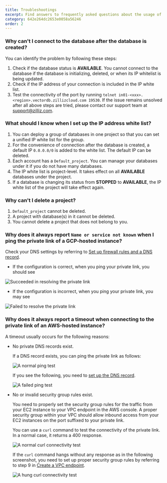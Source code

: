```yaml
---
title: Troubleshootings
excerpt: Find answers to frequently asked questions about the usage of Zilliz Cloud. If you cannot find the answer to you problem here, please contact our support team at <a href="mailto:support@zilliz.com">support@zilliz.com</a>.
category: 642e264dc2653e0058a56246
order: 2
---
```


### Why can't I connect to the database after the database is created?

You can identify the problem by following these steps:

1. Check if the database status is **AVAILABLE**. You cannot connect to the database if the database is initializing, deleted, or when its IP whitelist is being updated.
2. Check if the IP address of your connection is included in the IP white list.
3. Test the connectivity of the port by running `telnet in01-<xxx>.<region>.vectordb.zillizcloud.com 19530`.
If the issue remains unsolved after all above steps are tried, please contact our support team at <a href="mailto:support@zilliz.com">support@zilliz.com</a>.

### What should I know when I set up the IP address white list?

1. You can deploy a group of databases in one project so that you can set a unified IP white list for the group.
2. For the convenience of connection after the database is created, a default IP `0.0.0.0/0` is added to the white list. The default IP can be deleted.
3. Each account has a `Default_project`. You can manage your databases under it if you do not have many databases.
4. The IP white list is project-level. It takes effect on all **AVAILABLE** databases under the project.
5. If a database is changing its status from **STOPPED** to **AVAILABLE**, the IP white list of the project will take effect again.

### Why can't I delete a project?

1. `Default_project` cannot be deleted.
2. A project with database(s) in it cannot be deleted.
3. You cannot delete a project that does not belong to you.

### Why does it always report `Name or service not known` when I ping the private link of a GCP-hosted instance?

Check your DNS settings by referring to [Set up firewall rules and a DNS record](setup_private_link.md#set-up-firewall-rules-and-a-dns-record).

- If the configuration is correct, when you ping your private link, you should see

![Succeeded in resolving the private link](https://assets.zilliz.com/zillizCloudDocAssets/private_link_gcp_ts_01.png)

- If the configuration is incorrect, when you ping your private link, you may see 

![Failed to resolve the private link](https://assets.zilliz.com/zillizCloudDocAssets/private_link_gcp_ts_02.png)

### Why does it always report a timeout when connecting to the private link of an AWS-hosted instance?

A timeout usually occurs for the following reasons:

- No private DNS records exist.

    If a DNS record exists, you can ping the private link as follows:

    ![A normal `ping` test](https://assets.zilliz.com/zillizCloudDocAssets/private_link_ts_1.png)

    If you see the following, you need to [set up the DNS record](setup_private_link.md#create-a-cname-record-in-the-hosted-zone).

    ![A failed `ping` test](https://assets.zilliz.com/zillizCloudDocAssets/private_link_ts_2.png)

- No or invalid security group rules exist.

    You need to properly set the security group rules for the traffic from your EC2 instance to your VPC endpoint in the AWS console. A proper security group within your VPC should allow inbound access from your EC2 instances on the port suffixed to your private link.

    You can use a `curl` command to test the connectivity of the private link. In a normal case, it returns a 400 response.

    ![A normal `curl` connectivity test](https://assets.zilliz.com/zillizCloudDocAssets/private_link_ts_3.png)

    If the `curl` command hangs without any response as in the following screenshot, you need to set up proper security group rules by referring to step 9 in [Create a VPC endpoint](https://docs.amazonaws.cn/en_us/vpc/latest/privatelink/create-interface-endpoint.html).

    ![A hung `curl` connectivity test](https://assets.zilliz.com/zillizCloudDocAssets/private_link_ts_4.png)
